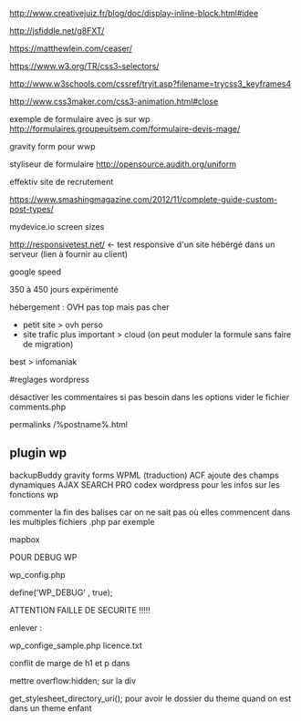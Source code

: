 http://www.creativejuiz.fr/blog/doc/display-inline-block.html#idee

http://jsfiddle.net/g8FXT/

https://matthewlein.com/ceaser/

https://www.w3.org/TR/css3-selectors/

http://www.w3schools.com/cssref/tryit.asp?filename=trycss3_keyframes4

http://www.css3maker.com/css3-animation.html#close

exemple de formulaire avec js sur wp
http://formulaires.groupeuitsem.com/formulaire-devis-mage/

gravity form pour wwp

styliseur de formulaire
http://opensource.audith.org/uniform

effektiv site de recrutement

https://www.smashingmagazine.com/2012/11/complete-guide-custom-post-types/

mydevice.io
screen sizes

http://responsivetest.net/ <- test responsive d'un site hébérgé dans un serveur (lien à fournir au client)

google speed

350 à 450 jours expérimenté

hébergement :
OVH pas top mais pas cher
- petit site > ovh perso
- site trafic plus important > cloud (on peut moduler la formule sans faire de migration)

best > infomaniak

#reglages wordpress

désactiver les commentaires si pas besoin dans les options
vider le fichier comments.php

permalinks /%postname%.html

##

## plugin wp

backupBuddy
gravity forms
WPML (traduction)
ACF ajoute des champs dynamiques
AJAX SEARCH PRO codex wordpress pour les infos sur les fonctions wp

commenter la fin des balises car on ne sait pas où elles commencent dans les multiples fichiers .php
par exemple </div> <!-- div content !-->

mapbox

POUR DEBUG WP

wp_config.php

define('WP_DEBUG' , true);

ATTENTION FAILLE DE SECURITE !!!!!

enlever :

wp_confige_sample.php
licence.txt

conflit de marge de h1 et p dans <div>
mettre overflow:hidden; sur la div

get_stylesheet_directory_uri(); pour avoir le dossier du theme quand on est dans un theme enfant
